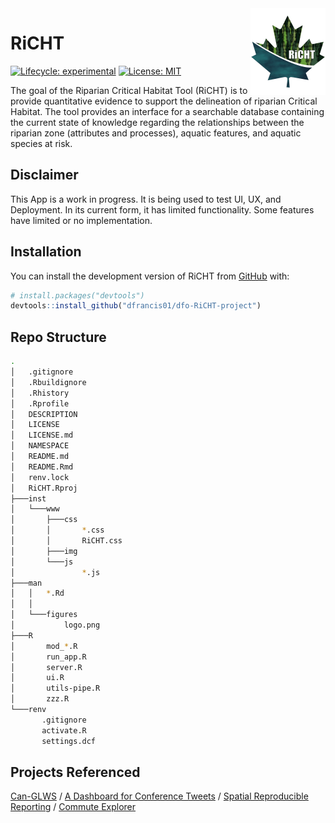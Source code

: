 
<!-- README.md is generated from README.Rmd. Please edit that file -->
<!--
You'll still need to render `README.Rmd` regularly, to keep `README.md` up-to-date. `devtools::build_readme()` is handy for this. 
-->
<!--RiCHT Logo-->

<img src="man/figures/logo.png" align="right" height="139"/>

<!--RiCHT Title-->

# **RiCHT**

<!-- badges: start -->

[![Lifecycle:
experimental](https://img.shields.io/badge/lifecycle-experimental-orange.svg)](https://lifecycle.r-lib.org/articles/stages.html#experimental)
[![License:
MIT](https://img.shields.io/badge/License-MIT-brightgreen.svg)](https://opensource.org/licenses/MIT)
<!--release, build pass--> <!-- badges: end -->

The goal of the Riparian Critical Habitat Tool (RiCHT) is to provide
quantitative evidence to support the delineation of riparian Critical
Habitat. The tool provides an interface for a searchable database
containing the current state of knowledge regarding the relationships
between the riparian zone (attributes and processes), aquatic features,
and aquatic species at risk.

## Disclaimer

This App is a work in progress. It is being used to test UI, UX, and
Deployment. In its current form, it has limited functionality. Some
features have limited or no implementation.

## Installation

You can install the development version of RiCHT from
[GitHub](https://github.com/) with:

``` r
# install.packages("devtools")
devtools::install_github("dfrancis01/dfo-RiCHT-project")
```

## Repo Structure

``` bash
.
│   .gitignore
│   .Rbuildignore
│   .Rhistory
│   .Rprofile
│   DESCRIPTION
│   LICENSE
│   LICENSE.md
│   NAMESPACE
│   README.md
│   README.Rmd
│   renv.lock
│   RiCHT.Rproj
├───inst
│   └───www
│       ├───css
│       │       *.css
│       │       RiCHT.css
│       ├───img
│       └───js
│               *.js
├───man
│   │   *.Rd
│   │
│   └───figures
│           logo.png
├───R
│       mod_*.R
│       run_app.R
│       server.R
│       ui.R
│       utils-pipe.R
│       zzz.R
└───renv
       .gitignore
       activate.R
       settings.dcf
```

## Projects Referenced

[Can-GLWS](https://www.uoguelph.ca/watershed/glws/) / [A Dashboard for
Conference
Tweets](https://shiny.rstudio.com/gallery/conference-tweet-dashboard.html)
/ [Spatial Reproducible
Reporting](https://github.com/dfo-mar-odis/shinySpatialApp) / [Commute
Explorer](https://nz-stefan.shinyapps.io/commute-explorer-2/)
